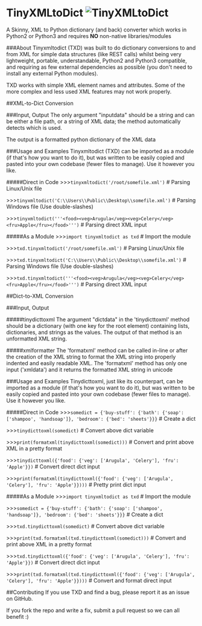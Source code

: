 # TinyXMLtoDict ![TinyXMLtoDict][logo]

A Skinny, XML to Python dictionary (and back) converter which works in Python2 or Python3 and requires **NO** non-native libraries/modules


###About
Tinyxmltodict (TXD) was built to do dictionary conversions to and from XML for simple data structures (like REST calls) whilst being very lightweight, portable, understandable, Python2 and Python3 compatible, and requiring as few external dependencies as possible (you don't need to install any external Python modules).

TXD works with simple XML element names and attributes. Some of the more complex and less used XML features may not work properly.

##XML-to-Dict Conversion

###Input, Output
The only argument "inputdata" should be a string and can be either a file path, or a string of XML data; the method automatically detects which is used.

The output is a formatted python dictionary of the XML data


###Usage and Examples
Tinyxmltodict (TXD) can be imported as a module (if that's how you want to do it), but was written to be easily copied and pasted into your own codebase (fewer files to manage). Use it however you like.


#####Direct in Code
\>>>`tinyxmltodict('/root/somefile.xml')` # Parsing Linux/Unix file

\>>>`tinyxmltodict('C:\\Users\\Public\\Desktop\\somefile.xml')` # Parsing Windows file (Use double-slashes)

\>>>`tinyxmltodict('''<food><veg>Arugula</veg><veg>Celery</veg><fru>Apple</fru></food>''')` # Parsing direct XML input


#####As a Module
\>>>`import tinyxmltodict as txd` # Import the module

\>>>`txd.tinyxmltodict('/root/somefile.xml')` # Parsing Linux/Unix file

\>>>`txd.tinyxmltodict('C:\\Users\\Public\\Desktop\\somefile.xml')` # Parsing Windows file (Use double-slashes)

\>>>`txd.tinyxmltodict('''<food><veg>Arugula</veg><veg>Celery</veg><fru>Apple</fru></food>''')` # Parsing direct XML input


##Dict-to-XML Conversion

###Input, Output

#####tinydicttoxml
The argument "dictdata" in the 'tinydicttoxml' method should be a dictionary (with one key for the root element) containing lists, dictionaries, and strings as the values. The output of that method is an unformatted XML string.

#####xmlformatter
The 'formatxml' method can be called in-line or after the creation of the XML string to format the XML string into properly indented and easily readable XML. The 'formatxml' method has only one input ('xmldata') and it returns the formatted XML string in unicode


###Usage and Examples
Tinydicttoxml, just like its counterpart, can be imported as a module (if that's how you want to do it), but was written to be easily copied and pasted into your own codebase (fewer files to manage). Use it however you like.


#####Direct in Code
\>>>`somedict = {'buy-stuff': {'bath': {'soap': ['shampoo', 'handsoap']}, 'bedroom': {'bed': 'sheets'}}}` # Create a dict

\>>>`tinydicttoxml(somedict)` # Convert above dict variable

\>>>`print(formatxml(tinydicttoxml(somedict)))` # Convert and print above XML in a pretty format


\>>>`tinydicttoxml({'food': {'veg': ['Arugula', 'Celery'], 'fru': 'Apple'}})` # Convert direct dict input

\>>>`print(formatxml(tinydicttoxml({'food': {'veg': ['Arugula', 'Celery'], 'fru': 'Apple'}})))` # Pretty print dict input


#####As a Module
\>>>`import tinyxmltodict as txd` # Import the module

\>>>`somedict = {'buy-stuff': {'bath': {'soap': ['shampoo', 'handsoap']}, 'bedroom': {'bed': 'sheets'}}}` # Create a dict

\>>>`txd.tinydicttoxml(somedict)` # Convert above dict variable

\>>>`print(txd.formatxml(txd.tinydicttoxml(somedict)))` # Convert and print above XML in a pretty format


\>>>`txd.tinydicttoxml({'food': {'veg': ['Arugula', 'Celery'], 'fru': 'Apple'}})` # Convert direct dict input

\>>>`print(txd.formatxml(txd.tinydicttoxml({'food': {'veg': ['Arugula', 'Celery'], 'fru': 'Apple'}})))` # Convert and format direct input


##Contributing
If you use TXD and find a bug, please report it as an issue on GitHub.

If you fork the repo and write a fix, submit a pull request so we can all benefit :)

[logo]: http://www.packetsar.com/wp-content/uploads/tinyxmltodict-tiny.png
